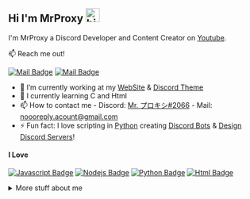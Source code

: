 ## Hi I'm MrProxy <img src="https://user-images.githubusercontent.com/1303154/88677602-1635ba80-d120-11ea-84d8-d263ba5fc3c0.gif" width="28px" alt="hi">

I'm MrProxy a Discord Developer and Content Creator on [Youtube](https://youtube.com/c/MrProxy1).

:mailbox: Reach me out!

[![Mail Badge](https://img.shields.io/badge/-MrProxy-e74c3c?style=flat&labelColor=e74c3c&logo=youtube&logoColor=white)](https://youtube.com/c/MrProxy1) 
[![Mail Badge](https://img.shields.io/badge/-MrProxyy-c0392b?style=flat&labelColor=c0392b&logo=gmail&logoColor=white)](mailto:noooreply.acount@gmail.com)


- 🔭 I’m currently working at my [WebSite](https://mrcommunityy.000webhostapp.com/) & [Discord Theme](https://github.com/Mr-Proxy-source/Discord-Theme)
- 📖 I currently learning C and Html
- 📫 How to contact me - Discord: [Mr. プロキシ#2066](https://discord.gg/Ha3WjFhsr5) - Mail: [noooreply.acount@gmail.com](mailto:noooreply.acount@gmail.com)
- ⚡ Fun fact: I love scripting in [Python](https://www.python.org/) creating [Discord Bots](https://github.com/Mr-Proxy-source/Discord-Visual-Studio-Code) & [Design Discord Servers](https://discord.gg/Ha3WjFhsr5)!

#### I Love


 [![Javascript Badge](https://img.shields.io/badge/-Javascript-F0DB4F?style=for-the-badge&labelColor=black&logo=javascript&logoColor=F0DB4F)](#)  [![Nodejs Badge](https://img.shields.io/badge/-Nodejs-3C873A?style=for-the-badge&labelColor=black&logo=node.js&logoColor=3C873A)](#) [![Python Badge](https://img.shields.io/badge/-Python-F0DB4F?style=for-the-badge&labelColor=&logoColor=F0DB4F)](#) [![Html Badge](https://img.shields.io/badge/-Html-007acc?style=for-the-badge&labelColor=black&logo=007acc)](#) 


<details>
<summary>
  More stuff about me
</summary>

<br >

I love sharing knowledge and putting tutorials, courses and posts together for helping other developers, and tjat's why CoderOne Youtube Channel exists!

#### What is CoderOne?

CoderOne is a youtube channel for learning Web/Mobile development, coding and design. Including new technologies and frameworks and anything really related to development world.

#### Coding Stats


```text
Python        5 hrs 12 mins  ██████████████████▓░░░░░░░░░░░░░░░   40.29 % 
HTML        3 hrs 50 mins    ████████████████▒░░░░░░░░░░░░░░░░░   30.61 % 
C           2 hrs 15 mins    ████████████░░░░░░░░░░░░░░░░░░░░░░   14.63 % 
Css         1 hrs 27 mins    ██████████░░░░░░░░░░░░░░░░░░░░░░░░   10.02 % 
Php         0 hr  12 mins    ███░░░░░░░░░░░░░░░░░░░░░░░░░░░░░░░   04.46 % 
```


#### Github Stats

![Mr-Proxy-source's github stats](https://github-readme-stats.vercel.app/api?username=Mr-Proxy-source&count_private=true&theme=tokyonight&hide=contribs,prs)

</details>
